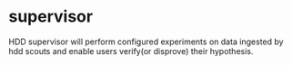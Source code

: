 # supervisor
HDD supervisor will perform configured experiments on data ingested by hdd scouts and enable users verify(or disprove) their hypothesis.
